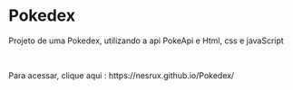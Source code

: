 # Pokedex
<p>Projeto de uma Pokedex, utilizando a api PokeApi e Html, css e javaScript</p>
</br>
<p> Para acessar, clique aqui : https://nesrux.github.io/Pokedex/
